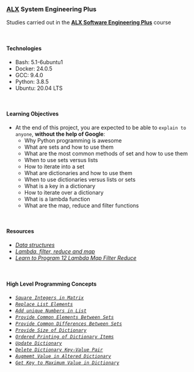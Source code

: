 ### [ALX](https://www.alxafrica.com/) System Engineering Plus

Studies carried out in the **[ALX Software Engineering Plus](https://www.alxafrica.com/software-engineering-plus/)** course

<br />

#### Technologies

* Bash:     5.1-6ubuntu1
* Docker:   24.0.5
* GCC:      9.4.0
* Python:   3.8.5
* Ubuntu:   20.04 LTS

<br />

#### Learning Objectives

* At the end of this project, you are expected to be able to `explain to anyone`, **without the help of Google**:
    * Why Python programming is awesome
    * What are sets and how to use them
    * What are the most common methods of set and how to use them
    * When to use sets versus lists
    * How to iterate into a set
    * What are dictionaries and how to use them
    * When to use dictionaries versus lists or sets
    * What is a key in a dictionary
    * How to iterate over a dictionary
    * What is a lambda function
    * What are the map, reduce and filter functions

<br />

#### Resources

* _[Data structures](https://docs.python.org/3/tutorial/datastructures.html)_
* _[Lambda, filter, reduce and map](https://python-course.eu/advanced-python/lambda-filter-reduce-map.php)_
* _[Learn to Program 12 Lambda Map Filter Reduce](https://www.youtube.com/watch?v=1GAC6KQUPeg)_

<br />

#### High Level Programming Concepts

* _[`Square Integers in Matrix`](0-square_matrix_simple.py)_
* _[`Replace List Elements`](1-search_replace.py)_
* _[`Add unique Numbers in List`](2-uniq_add.py)_
* _[`Provide Common Elements Between Sets`](3-common_elements.py)_
* _[`Provide Common Differences Between Sets`](4-only_diff_elements.py)_
* _[`Provide Size of Dictionary`](5-number_keys.py)_
* _[`Ordered Printing of Dictionary Items`](6-print_sorted_dictionary.py)_
* _[`Update Dictionary`](7-update_dictionary.py)_
* _[`Delete Dictionary Key-Value Pair`](8-simple_delete.py)_
* _[`Augmemt Value in Altered Dictionary`](9-multiply_by_2.py)_
* _[`Get Key to Maximum Value in Dictionary`](10-best_score.py)_

<br />
